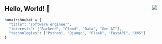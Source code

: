 <h2>
    Hello, World! 👋
    <img align="right" src="https://komarev.com/ghpvc/?username=humairshoukat&style=circle&color=blueviolet">
</h2>

```bash
humairshoukat = {
  "title": "software engineer",
  "interests": ["Backend", "Cloud", "Data", "Gen AI"],
  "technologies": ["Python", "Django", "Flask", "FastAPI", "AWS"]
}
```

<!---
<img align="right" alt="coding" height="300" width="300" src="https://www.notion.so/image/https%3A%2F%2Fs3-us-west-2.amazonaws.com%2Fsecure.notion-static.com%2F52d491bb-b97d-47d7-9078-8ebcd1899357%2Flaptop.png?table=block&id=6a7e4e99-9f4f-4d02-81d8-bc4dda80105c&cache=v2">
--->

<!---
**<h3 align="left">Tech Stack:</h3>**

<table width="100">
<tr>
    <td align='center' width="70">
        <a href="https://www.python.org"> <img src="https://raw.githubusercontent.com/devicons/devicon/master/icons/python/python-original.svg" alt="python"/></a>
    </td>
    <td align='center' width="70">
        <a href="https://www.djangoproject.com/"> <img src="https://seeklogo.com/images/D/django-logo-4C5ECF7036-seeklogo.com.png" alt="django"/> </a>
    </td>
    <td align='center' width="90">
        <a href="https://flask.palletsprojects.com/"> <img src="https://miro.medium.com/v2/resize:fit:438/1*0G5zu7CnXdMT9pGbYUTQLQ.png" alt="flask"/> </a>
    </td>
    <td align='center' width="70">
        <a href="https://fastapi.tiangolo.com/"> <img src="https://cdn.worldvectorlogo.com/logos/fastapi.svg" alt="fastAPI"/> </a>
    </td>
    <td align='center' width="70">
        <a href="https://nodejs.org/"> <img src="https://cdn-icons-png.flaticon.com/512/5968/5968322.png" alt="nodeJS"/> </a>
    </td>
    <td align='center' width="90">
         <a href="https://www.mysql.com/"> <img src="https://www.isummation.com/wp-content/uploads/2022/08/mysql-logo-pngrepo-com.png" alt="mysql"/> </a>
    </td>
    <td align='center' width="70">
         <a href="https://www.postgresql.org/"> <img src="https://upload.wikimedia.org/wikipedia/commons/2/29/Postgresql_elephant.svg" alt="postgres"/> </a>
    </td>
    <td align='center' width="70">
         <a href="https://aws.amazon.com/"> <img src="https://pbs.twimg.com/profile_images/1641476962362302464/K8lb6OtN_400x400.jpg" alt="aws"></a>
    </td>
    <td align='center' width="70">
         <a href="https://azure.microsoft.com/"> <img src="https://swimburger.net/media/ppnn3pcl/azure.png" alt="azure"/> </a>
    </td>
    <td align='center' width="70">
         <a href="https://cloud.google.com/"> <img src="https://www.gend.co/hs-fs/hubfs/gcp-logo-cloud.png?width=730&name=gcp-logo-cloud.png" alt="gcp"/> </a>
    </td>
</tr>

</table>
--->

<!---
<a href="https://flutter.dev/"> <img src="https://web-strapi.mrmilu.com/uploads/flutter_logo_470e9f7491.png" alt="flutter"/> </a>
<a href="https://react.dev/"> <img src="https://upload.wikimedia.org/wikipedia/commons/thumb/3/30/React_Logo_SVG.svg/1200px-React_Logo_SVG.svg.png" alt="react"/> </a>
--->

<!---
<p align="left">
  <img src="https://github-readme-stats.vercel.app/api?username=humairshoukat&show_icons=true&locale=en" alt="humairshoukat-githubstats"/>
</p>
--->

<!---
humairshoukat/humairshoukat is a ✨ special ✨ repository because its `README.md` (this file) appears on your GitHub profile.
You can click the Preview link to take a look at your changes.
--->  
